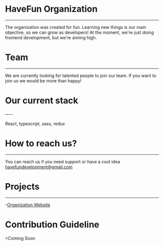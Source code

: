 # HaveFun Organization

---

The organization was created for fun. Learning new things is our main objective, so we can grow as developers!
At the moment, we're just doing frontend development, but we're aiming high.

# Team
---

We are currently looking for talented people to join our team. If you want to join us we would be more than happy!
# Our current stack

—--

React, typescript, sass, redux

# How to reach us?

---

You can reach us if you need support or have a cool idea
havefundevelopment@gmail.com

# Projects

---

-[Organization Website](https://github.com/HaveFunDev/HaveFun)

# Contribution Guideline


<Coming Soon

